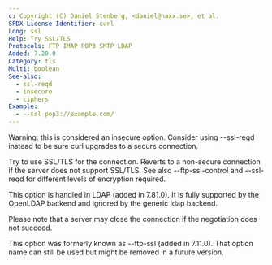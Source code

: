 ```yaml
---
c: Copyright (C) Daniel Stenberg, <daniel@haxx.se>, et al.
SPDX-License-Identifier: curl
Long: ssl
Help: Try SSL/TLS
Protocols: FTP IMAP POP3 SMTP LDAP
Added: 7.20.0
Category: tls
Multi: boolean
See-also:
  - ssl-reqd
  - insecure
  - ciphers
Example:
  - --ssl pop3://example.com/
---
```


Warning: this is considered an insecure option. Consider using --ssl-reqd
instead to be sure curl upgrades to a secure connection.

Try to use SSL/TLS for the connection. Reverts to a non-secure connection if
the server does not support SSL/TLS. See also --ftp-ssl-control and --ssl-reqd
for different levels of encryption required.

This option is handled in LDAP (added in 7.81.0). It is fully supported by the
OpenLDAP backend and ignored by the generic ldap backend.

Please note that a server may close the connection if the negotiation does
not succeed.

This option was formerly known as --ftp-ssl (added in 7.11.0). That option
name can still be used but might be removed in a future version.
